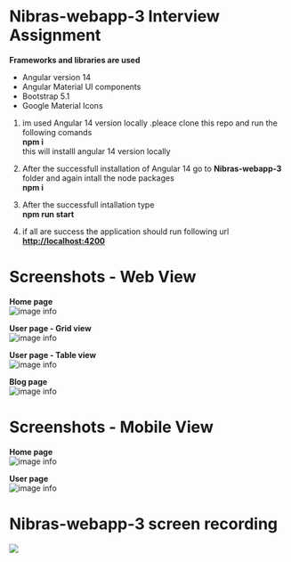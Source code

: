 # Nibras-webapp-3 Interview Assignment

**Frameworks and libraries are used**  
- Angular version 14  
- Angular Material UI components  
- Bootstrap 5.1
- Google Material Icons  

1. im used Angular 14 version locally .pleace clone this repo and run the following comands  
**npm i**   
this will installl angular 14 version locally

2. After the  successfull installation of Angular 14 go to **Nibras-webapp-3** folder and again intall the node packages  
**npm i**

3. After the successfull intallation type  
**npm run start**

4. if all are success the application should run following url   
**[http://localhost:4200](http://localhost:4200/)**


# Screenshots - Web View
**Home page**  
![image info](./home.png)

**User page - Grid view**  
![image info](./users.png)

**User page - Table view**  
![image info](./user%20grid.png)

**Blog page**  
![image info](./blog.png)


# Screenshots - Mobile View
**Home page**  
![image info](./localhost_4200_blog.png)

**User page**  
![image info](./localhost_4200_blog%20(1).png)

# Nibras-webapp-3 screen recording

![](https://github.com/amilathennakoon/Nibras-webapp-3/blob/development/Animation.gif)
